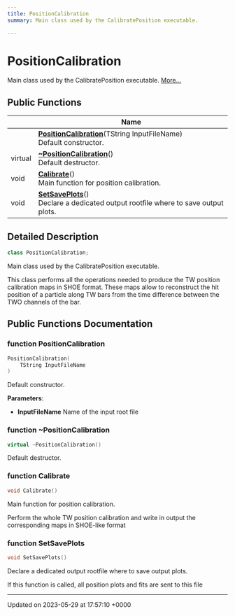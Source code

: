 ```yaml
---
title: PositionCalibration
summary: Main class used by the CalibratePosition executable. 

---
```


# PositionCalibration



Main class used by the CalibratePosition executable.  [More...](#detailed-description)

## Public Functions

|                | Name           |
| -------------- | -------------- |
| | **[PositionCalibration](/Classes/classPositionCalibration.md#function-positioncalibration)**(TString InputFileName)<br>Default constructor.  |
| virtual | **[~PositionCalibration](/Classes/classPositionCalibration.md#function-~positioncalibration)**()<br>Default destructor.  |
| void | **[Calibrate](/Classes/classPositionCalibration.md#function-calibrate)**()<br>Main function for position calibration.  |
| void | **[SetSavePlots](/Classes/classPositionCalibration.md#function-setsaveplots)**()<br>Declare a dedicated output rootfile where to save output plots.  |

## Detailed Description

```cpp
class PositionCalibration;
```

Main class used by the CalibratePosition executable. 

This class performs all the operations needed to produce the TW position calibration maps in SHOE format. These maps allow to reconstruct the hit position of a particle along TW bars from the time difference between the TWO channels of the bar. 

## Public Functions Documentation

### function PositionCalibration

```cpp
PositionCalibration(
    TString InputFileName
)
```

Default constructor. 

**Parameters**: 

  * **InputFileName** Name of the input root file 


### function ~PositionCalibration

```cpp
virtual ~PositionCalibration()
```

Default destructor. 

### function Calibrate

```cpp
void Calibrate()
```

Main function for position calibration. 

Perform the whole TW position calibration and write in output the corresponding maps in SHOE-like format 


### function SetSavePlots

```cpp
void SetSavePlots()
```

Declare a dedicated output rootfile where to save output plots. 

If this function is called, all position plots and fits are sent to this file 


-------------------------------

Updated on 2023-05-29 at 17:57:10 +0000